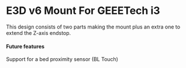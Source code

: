 # E3D v6 Mount For GEEETech i3
This design consists of two parts making the mount plus an extra one to extend the Z-axis endstop.  

#### Future features
Support for a bed proximity sensor (BL Touch)